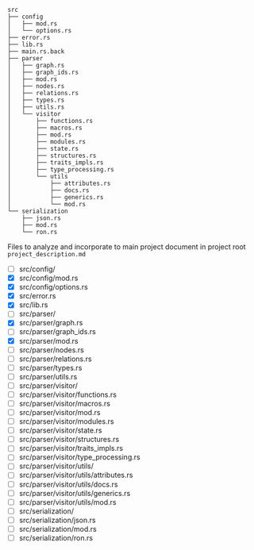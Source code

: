```
src
├── config
│   ├── mod.rs
│   └── options.rs
├── error.rs
├── lib.rs
├── main.rs.back
├── parser
│   ├── graph.rs
│   ├── graph_ids.rs
│   ├── mod.rs
│   ├── nodes.rs
│   ├── relations.rs
│   ├── types.rs
│   ├── utils.rs
│   └── visitor
│       ├── functions.rs
│       ├── macros.rs
│       ├── mod.rs
│       ├── modules.rs
│       ├── state.rs
│       ├── structures.rs
│       ├── traits_impls.rs
│       ├── type_processing.rs
│       └── utils
│           ├── attributes.rs
│           ├── docs.rs
│           ├── generics.rs
│           └── mod.rs
└── serialization
    ├── json.rs
    ├── mod.rs
    └── ron.rs
```
Files to analyze and incorporate to main project document in project root `project_description.md`
- [ ] src/config/
- [x] src/config/mod.rs
- [x] src/config/options.rs
- [x] src/error.rs
- [x] src/lib.rs
- [ ] src/parser/
- [x] src/parser/graph.rs
- [ ] src/parser/graph_ids.rs
- [x] src/parser/mod.rs
- [ ] src/parser/nodes.rs
- [ ] src/parser/relations.rs
- [ ] src/parser/types.rs
- [ ] src/parser/utils.rs
- [ ] src/parser/visitor/
- [ ] src/parser/visitor/functions.rs
- [ ] src/parser/visitor/macros.rs
- [ ] src/parser/visitor/mod.rs
- [ ] src/parser/visitor/modules.rs
- [ ] src/parser/visitor/state.rs
- [ ] src/parser/visitor/structures.rs
- [ ] src/parser/visitor/traits_impls.rs
- [ ] src/parser/visitor/type_processing.rs
- [ ] src/parser/visitor/utils/
- [ ] src/parser/visitor/utils/attributes.rs
- [ ] src/parser/visitor/utils/docs.rs
- [ ] src/parser/visitor/utils/generics.rs
- [ ] src/parser/visitor/utils/mod.rs
- [ ] src/serialization/
- [ ] src/serialization/json.rs
- [ ] src/serialization/mod.rs
- [ ] src/serialization/ron.rs
